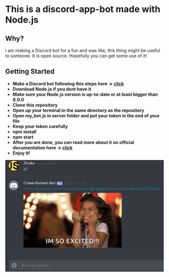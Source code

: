 # This is a discord-app-bot made with Node.js

## Why?
I am making a Discord bot for a fun and was like, this thing might be useful to someone. It is open source. Hopefully you can get some use of it!

## Getting Started
*  <b>Make a Discord bot following this steps here -> [click](https://github.com/reactiflux/discord-irc/wiki/Creating-a-discord-bot-&-getting-a-token)</b>
*  <b>Download Node.js if you dont have it</b>
*  <b>Make sure your Node.js version is up-to-date or at least bigger than 8.0.0</b>
*  <b>Clone this repository</b>
*  <b>Open up your terminal in the same directory as the repository</b>
*  <b>Open my_bot.js in server folder and put your token in the end of your file</b>
*  <b>Keep your token carefully</b>
*  <b>npm install</b>
*  <b>npm start</b>
*  <b>After you are done, you can read more about it on official documentation here -> [click](https://github.com/discordapp/discord-api-docs) </b>
*  <b>Enjoy it!</b>

![gifImage](/Storage/images/discord.png?raw=true "Optional Title")
